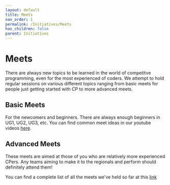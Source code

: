 ```yaml
---
layout: default
title: Meets
nav_order: 1
permalink: /Initiatives/Meets
has_children: false
parent: Initiatives
---
```


# Meets
There are always new topics to be learned in the world of competitve programming, even for the most experienced of coders. We attempt to hold regular sessions on various different topics ranging from basic meets for people just getting started with CP to more advanced meets. 

## Basic Meets
For the newcomers and beginners. There are always enough beginners in UG1, UG2, UG3, etc. You can find common meet ideas in our youtube videos [here](https://www.youtube.com/channel/UCVfvb0BPfXW0aFgzHWsGmjQ).

## Advanced Meets
These meets are aimed at those of you who are relatively more experienced CPers. Any teams aiming to make it to the regionals and perform should definitely attend them!

You can find a complete list of all the meets we've held so far at this [link](https://www.facebook.com/groups/iiithprogrammingclub/events)